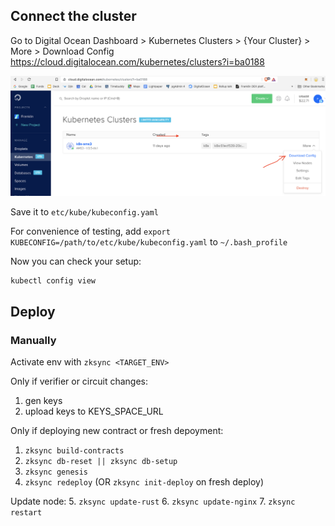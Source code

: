 ## Connect the cluster

Go to Digital Ocean Dashboard > Kubernetes Clusters > {Your Cluster} > More > Download Config 
https://cloud.digitalocean.com/kubernetes/clusters?i=ba0188

![screenshot](kube-config.png)

Save it to `etc/kube/kubeconfig.yaml`

For convenience of testing, add `export KUBECONFIG=/path/to/etc/kube/kubeconfig.yaml` to `~/.bash_profile`

Now you can check your setup:

```
kubectl config view
```

## Deploy

### Manually

Activate env with `zksync <TARGET_ENV>`

Only if verifier or circuit changes:
1. gen keys
2. upload keys to KEYS_SPACE_URL

Only if deploying new contract or fresh depoyment:
1. `zksync build-contracts`
2. `zksync db-reset || zksync db-setup`
3. `zksync genesis`
4. `zksync redeploy` (OR `zksync init-deploy` on fresh deploy)

Update node:
5. `zksync update-rust`
6. `zksync update-nginx`
7. `zksync restart`
